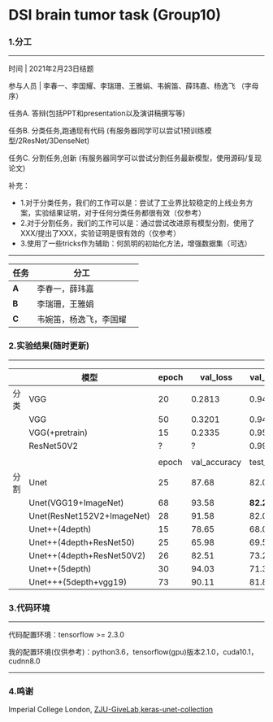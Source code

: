 # DSI brain tumor task (Group10)

### **1.分工**



------



时间 | 2021年2月23日结题

参与人员 |  李春一、李国耀、李瑞珊、王雅娟、韦婉笛、薛玮嘉、杨逸飞 （字母序）



任务A. 答辩(包括PPT和presentation以及演讲稿撰写等)

任务B. 分类任务,跑通现有代码 (有服务器同学可以尝试1预训练模型/2ResNet/3DenseNet)

任务C. 分割任务,创新 (有服务器同学可以尝试分割任务最新模型，使用源码/复现论文)



补充：

- 1.对于分类任务，我们的工作可以是：尝试了工业界比较稳定的上线业务方案，实验结果证明，对于任何分类任务都很有效（仅参考）
- 2.对于分割任务，我们的工作可以是：通过尝试改进原有模型分割，使用了XXX/提出了XXX，实验证明是很有效的（仅参考）
- 3.使用了一些tricks作为辅助：何凯明的初始化方法，增强数据集（可选）

 

------



| **任务** | **分工**               |      |
| -------- | ---------------------- | ---- |
| **A**    | 李春一，薛玮嘉         |      |
| **B**    | 李瑞珊，王雅娟         |      |
| **C**    | 韦婉笛，杨逸飞，李国耀 |      |



### **2.实验结果(随时更新)**



------



|      | 模型                       | epoch | val_loss     | val_accuracy  |
| ---- | -------------------------- | ----- | ------------ | ------------- |
| 分类 | VGG                        | 20    | 0.2813       | 0.941         |
|      | VGG                        | 50    | 0.3201       | 0.943         |
|      | VGG(+pretrain)             | 15    | 0.2335       | 0.954         |
|      | ResNet50V2                 | ?     | ?            | 0.994         |
|      |                            |       |              |               |
|      |                            | epoch | val_accuracy | test_accuracy |
| 分割 | Unet                       | 25    | 87.68        | 82.00         |
|      | Unet(VGG19+ImageNet)       | 68    | 93.58        | **82.29**     |
|      | Unet(ResNet152V2+ImageNet) | 28    | 91.58        | 82.08         |
|      | Unet++(4depth)             | 15    | 78.65        | 68.02         |
|      | Unet++(4depth+ResNet50)    | 25    | 65.98        | 69.56         |
|      | Unet++(4depth+ResNet50V2)  | 26    | 82.51        | 73.24         |
|      | Unet++(5depth)             | 30    | 94.03        | 71.38         |
|      | Unet+++(5depth+vgg19)      | 73    | 90.11        | 81.86         |



### 3.**代码环境**



------



代码配置环境：tensorflow >= 2.3.0

我的配置环境(仅供参考)：python3.6，tensorflow(gpu)版本2.1.0，cuda10.1，cudnn8.0



------

### 4.**鸣谢**

Imperial College London, [ZJU-GiveLab](https://github.com/ZJUGiveLab/UNet-Version),[keras-unet-collection](https://github.com/yingkaisha/keras-unet-collection)
